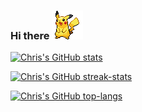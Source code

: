 ### Hi there ![Pikachu](https://raw.githubusercontent.com/PokeAPI/sprites/master/sprites/pokemon/versions/generation-v/black-white/animated/25.gif)

[![Chris's GitHub stats](https://github-readme-stats.vercel.app/api?username=diduseetheocean&theme=transparent&count_private=true)](https://github.com/diduseetheocean)

[![Chris's GitHub streak-stats](https://streak-stats.demolab.com/?user=diduseetheocean&theme=transparent)](https://github.com/diduseetheocean)

[![Chris's GitHub top-langs](https://github-readme-stats.vercel.app/api/top-langs/?username=diduseetheocean&theme=transparent&layout=compact)](https://github.com/diduseetheocean)

<!--
[![Chris's wakatime stats](https://github-readme-stats.vercel.app/api/wakatime?username= diduseetheocean)](https://github.com/diduseetheocean)

**diduseetheocean/diduseetheocean** is a ✨ _special_ ✨ repository because its `README.md` (this file) appears on your GitHub profile.

Here are some ideas to get you started:

- 🔭 I’m currently working on ...
- 🌱 I’m currently learning ...
- 👯 I’m looking to collaborate on ...
- 🤔 I’m looking for help with ...
- 💬 Ask me about ...
- 📫 How to reach me: ...
- 😄 Pronouns: ...
- ⚡ Fun fact: ...
-->
